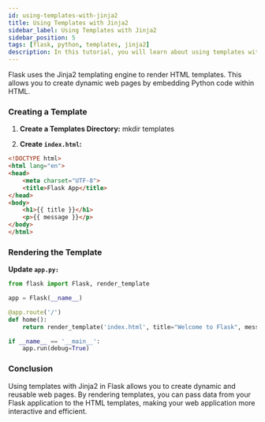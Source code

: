 ```yaml
---
id: using-templates-with-jinja2
title: Using Templates with Jinja2
sidebar_label: Using Templates with Jinja2
sidebar_position: 5
tags: [flask, python, templates, jinja2]
description: In this tutorial, you will learn about using templates with Jinja2 in Flask.
---
```


Flask uses the Jinja2 templating engine to render HTML templates. This allows you to create dynamic web pages by embedding Python code within HTML.

### Creating a Template
1. **Create a Templates Directory:**
mkdir templates

2. **Create `index.html`:**

```html
<!DOCTYPE html>
<html lang="en">
<head>
    <meta charset="UTF-8">
    <title>Flask App</title>
</head>
<body>
    <h1>{{ title }}</h1>
    <p>{{ message }}</p>
</body>
</html>
```

### Rendering the Template
**Update `app.py:`**
```python
from flask import Flask, render_template

app = Flask(__name__)

@app.route('/')
def home():
    return render_template('index.html', title="Welcome to Flask", message="This is a dynamic web page.")

if __name__ == '__main__':
    app.run(debug=True)
```

### Conclusion

Using templates with Jinja2 in Flask allows you to create dynamic and reusable web pages. By rendering templates, you can pass data from your Flask application to the HTML templates, making your web application more interactive and efficient.

